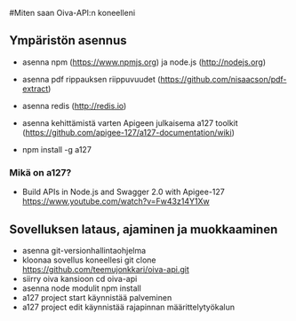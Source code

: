 
#Miten saan Oiva-API:n koneelleni

## Ympäristön asennus

- asenna npm (https://www.npmjs.org) ja node.js (http://nodejs.org)
- asenna pdf rippauksen riippuvuudet (https://github.com/nisaacson/pdf-extract)
- asenna redis (http://redis.io)

- asenna kehittämistä varten Apigeen julkaisema a127 toolkit (https://github.com/apigee-127/a127-documentation/wiki)
- npm install -g a127

### Mikä on a127?
- Build APIs in Node.js and Swagger 2.0 with Apigee-127 https://www.youtube.com/watch?v=Fw43z14Y1Xw

## Sovelluksen lataus, ajaminen ja muokkaaminen
- asenna git-versionhallintaohjelma
- kloonaa sovellus koneellesi git clone https://github.com/teemujonkkari/oiva-api.git
- siirry oiva kansioon cd oiva-api
- asenna node modulit npm install
- a127 project start käynnistää palveminen
- a127 project edit käynnistää rajapinnan määrittelytyökalun

